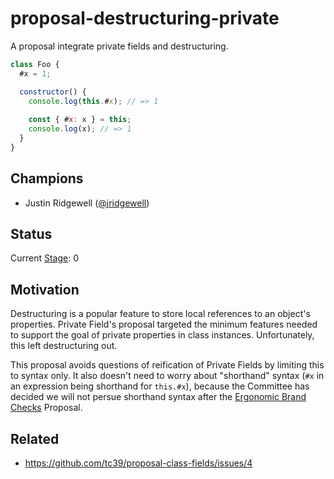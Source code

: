 # proposal-destructuring-private

A proposal integrate private fields and destructuring.

```js
class Foo {
  #x = 1;

  constructor() {
    console.log(this.#x); // => 1
    
    const { #x: x } = this;
    console.log(x); // => 1
  }
}
```

## Champions

- Justin Ridgewell ([@jridgewell](https://github.com/jridgewell/))

## Status

Current [Stage](https://tc39.es/process-document/): 0

## Motivation

Destructuring is a popular feature to store local references to an
object's properties. Private Field's proposal targeted the minimum
features needed to support the goal of private properties in class
instances. Unfortunately, this left destructuring out.

This proposal avoids questions of reification of Private Fields by
limiting this to syntax only. It also doesn't need to worry about
"shorthand" syntax (`#x` in an expression being shorthand for
`this.#x`), because the Committee has decided we will not persue
shorthand syntax after the [Ergonomic Brand Checks](ergo-brand-check)
Proposal.

## Related

- https://github.com/tc39/proposal-class-fields/issues/4

[ergo-brand-check]: https://github.com/tc39/proposal-private-fields-in-in
